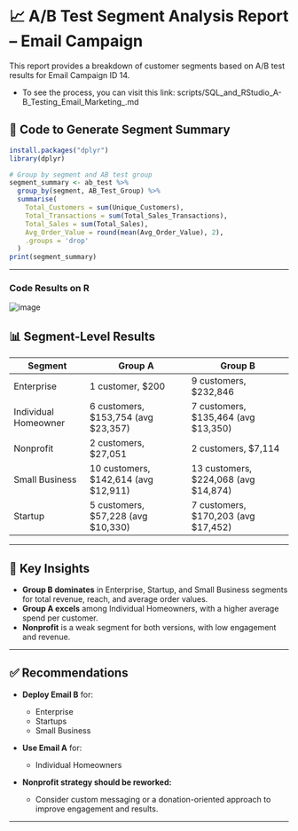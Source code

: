 # 📈 A/B Test Segment Analysis Report – Email Campaign

This report provides a breakdown of customer segments based on A/B test results for Email Campaign ID 14.
- To see the process, you can visit this link: scripts/SQL_and_RStudio_A-B_Testing_Email_Marketing_.md

## 🧪 Code to Generate Segment Summary

```r
install.packages("dplyr")
library(dplyr)

# Group by segment and AB test group
segment_summary <- ab_test %>%
  group_by(segment, AB_Test_Group) %>%
  summarise(
    Total_Customers = sum(Unique_Customers),
    Total_Transactions = sum(Total_Sales_Transactions),
    Total_Sales = sum(Total_Sales),
    Avg_Order_Value = round(mean(Avg_Order_Value), 2),
    .groups = 'drop'
  )
print(segment_summary)

```
---

### Code Results on R
![image](https://github.com/user-attachments/assets/8edda217-0fac-4232-a67b-870e68b81296)



## 📊 Segment-Level Results

| Segment               | Group A                              | Group B                              |
|-----------------------|--------------------------------------|--------------------------------------|
| Enterprise            | 1 customer, $200                     | 9 customers, $232,846                |
| Individual Homeowner  | 6 customers, $153,754 (avg $23,357)  | 7 customers, $135,464 (avg $13,350)  |
| Nonprofit             | 2 customers, $27,051                 | 2 customers, $7,114                  |
| Small Business        | 10 customers, $142,614 (avg $12,911) | 13 customers, $224,068 (avg $14,874) |
| Startup               | 5 customers, $57,228 (avg $10,330)   | 7 customers, $170,203 (avg $17,452)  |

---

## 🧠 Key Insights

- **Group B dominates** in Enterprise, Startup, and Small Business segments for total revenue, reach, and average order values.
- **Group A excels** among Individual Homeowners, with a higher average spend per customer.
- **Nonprofit** is a weak segment for both versions, with low engagement and revenue.

---

## ✅ Recommendations

- **Deploy Email B** for:
  - Enterprise
  - Startups
  - Small Business

- **Use Email A** for:
  - Individual Homeowners

- **Nonprofit strategy should be reworked:**
  - Consider custom messaging or a donation-oriented approach to improve engagement and results.

---
